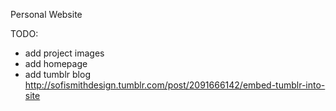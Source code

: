 Personal Website

TODO:
- add project images
- add homepage
- add tumblr blog http://sofismithdesign.tumblr.com/post/2091666142/embed-tumblr-into-site
